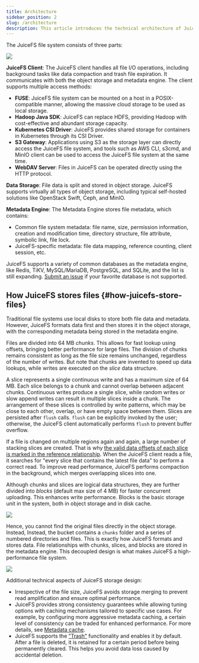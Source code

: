 ```yaml
---
title: Architecture
sidebar_position: 2
slug: /architecture
description: This article introduces the technical architecture of JuiceFS and its technical advantages.
---
```


The JuiceFS file system consists of three parts:

![](../images/juicefs-arch.svg)

**JuiceFS Client**: The JuiceFS client handles all file I/O operations, including background tasks like data compaction and trash file expiration. It communicates with both the object storage and metadata engine. The client supports multiple access methods:

- **FUSE**: JuiceFS file system can be mounted on a host in a POSIX-compatible manner, allowing the massive cloud storage to be used as local storage.
- **Hadoop Java SDK**: JuiceFS can replace HDFS, providing Hadoop with cost-effective and abundant storage capacity.
- **Kubernetes CSI Driver**: JuiceFS provides shared storage for containers in Kubernetes through its CSI Driver.
- **S3 Gateway**: Applications using S3 as the storage layer can directly access the JuiceFS file system, and tools such as AWS CLI, s3cmd, and MinIO client can be used to access the JuiceFS file system at the same time.
- **WebDAV Server**: Files in JuiceFS can be operated directly using the HTTP protocol.

**Data Storage**: File data is split and stored in object storage. JuiceFS supports virtually all types of object storage, including typical self-hosted solutions like OpenStack Swift, Ceph, and MinIO.

**Metadata Engine**: The Metadata Engine stores file metadata, which contains:

- Common file system metadata: file name, size, permission information, creation and modification time, directory structure, file attribute, symbolic link, file lock.
- JuiceFS-specific metadata: file data mapping, reference counting, client session, etc.

JuiceFS supports a variety of common databases as the metadata engine, like Redis, TiKV, MySQL/MariaDB, PostgreSQL, and SQLite, and the list is still expanding. [Submit an issue](https://github.com/juicedata/juicefs/issues) if your favorite database is not supported.

## How JuiceFS stores files {#how-juicefs-store-files}

Traditional file systems use local disks to store both file data and metadata. However, JuiceFS formats data first and then stores it in the object storage, with the corresponding metadata being stored in the metadata engine.

Files are divided into 64 MB *chunks*. This allows for fast lookup using offsets, bringing better performance for large files. The division of chunks remains consistent as long as the file size remains unchanged, regardless of the number of writes. But note that chunks are invented to speed up data lookups, while writes are executed on the *slice* data structure.

A slice represents a single continuous write and has a maximum size of 64 MB. Each slice belongs to a chunk and cannot overlap between adjacent chunks. Continuous writes produce a single slice, while random writes or slow append writes can result in multiple slices inside a chunk. The arrangement of these slices is controlled by write patterns, which may be close to each other, overlap, or have empty space between them. Slices are persisted after `flush` calls. `flush` can be explicitly invoked by the user; otherwise, the JuiceFS client automatically performs `flush` to prevent buffer overflow.

If a file is changed on multiple regions again and again, a large number of stacking slices are created. That is why [the valid data offsets of each slice is marked in the reference relationship](../development/internals.md#sliceref). When the JuiceFS client reads a file, it searches for "every slice that contains the latest file data" to perform a correct read. To improve read performance, JuiceFS performs compaction in the background, which merges overlapping slices into one.

Although chunks and slices are logical data structures, they are further divided into *blocks* (default max size of 4 MB) for faster concurrent uploading. This enhances write performance. Blocks is the basic storage unit in the system, both in object storage and in disk cache.

![](../images/data-structure-diagram.svg)

Hence, you cannot find the original files directly in the object storage. Instead, Instead, the bucket contains a `chunks` folder and a series of numbered directories and files. This is exactly how JuiceFS formats and stores data. File relationships with chunks, slices, and blocks are stored in the metadata engine. This decoupled design is what makes JuiceFS a high-performance file system.

![](../images/how-juicefs-stores-files.svg)

Additional technical aspects of JuiceFS storage design:

* Irrespective of the file size, JuiceFS avoids storage merging to prevent read amplification and ensure optimal performance.
* JuiceFS provides strong consistency guarantees while allowing tuning options with caching mechanisms tailored to specific use cases. For example, by configuring more aggressive metadata caching, a certain level of consistency can be traded for enhanced performance. For more details, see [Metadata cache](../guide/cache_management.md#metadata-cache).
* JuiceFS supports the ["Trash"](../security/trash.md) functionality and enables it by default. After a file is deleted, it is retained for a certain period before being permanently cleared. This helps you avoid data loss caused by accidental deletion.

